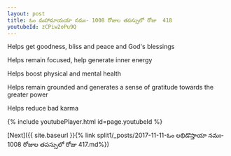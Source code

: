 ```yaml
---
layout: post
title: ఓం మహామాయయా నమః- 1008 రోజుల తపస్సులో రోజు  418
youtubeId: zCPiw2oPu9Q
---
```

 
 
Helps get goodness, bliss and peace and God's blessings
 
Helps remain focused, help generate inner energy 
 
Helps boost physical and mental health 
 
Helps remain grounded and generates a sense of gratitude towards the greater power 
 
Helps reduce bad karma
 
 
 
 


{% include youtubePlayer.html id=page.youtubeId %}
 
[Next]({{ site.baseurl }}{% link  split1/_posts/2017-11-11-ఓం లభిడొస్తాయా నమః- 1008 రోజుల తపస్సులో రోజు  417.md%})
 
